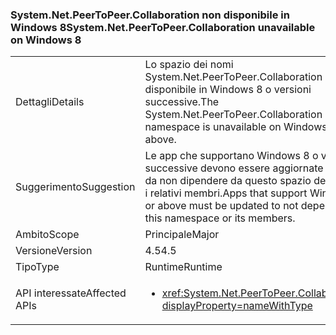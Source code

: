 ### <a name="systemnetpeertopeercollaboration-unavailable-on-windows-8"></a><span data-ttu-id="88b27-101">System.Net.PeerToPeer.Collaboration non disponibile in Windows 8</span><span class="sxs-lookup"><span data-stu-id="88b27-101">System.Net.PeerToPeer.Collaboration unavailable on Windows 8</span></span>

|   |   |
|---|---|
|<span data-ttu-id="88b27-102">Dettagli</span><span class="sxs-lookup"><span data-stu-id="88b27-102">Details</span></span>|<span data-ttu-id="88b27-103">Lo spazio dei nomi System.Net.PeerToPeer.Collaboration non è disponibile in Windows 8 o versioni successive.</span><span class="sxs-lookup"><span data-stu-id="88b27-103">The System.Net.PeerToPeer.Collaboration namespace is unavailable on Windows 8 or above.</span></span>|
|<span data-ttu-id="88b27-104">Suggerimento</span><span class="sxs-lookup"><span data-stu-id="88b27-104">Suggestion</span></span>|<span data-ttu-id="88b27-105">Le app che supportano Windows 8 o versioni successive devono essere aggiornate in modo da non dipendere da questo spazio dei nomi o i relativi membri.</span><span class="sxs-lookup"><span data-stu-id="88b27-105">Apps that support Windows 8 or above must be updated to not depend on this namespace or its members.</span></span>|
|<span data-ttu-id="88b27-106">Ambito</span><span class="sxs-lookup"><span data-stu-id="88b27-106">Scope</span></span>|<span data-ttu-id="88b27-107">Principale</span><span class="sxs-lookup"><span data-stu-id="88b27-107">Major</span></span>|
|<span data-ttu-id="88b27-108">Versione</span><span class="sxs-lookup"><span data-stu-id="88b27-108">Version</span></span>|<span data-ttu-id="88b27-109">4.5</span><span class="sxs-lookup"><span data-stu-id="88b27-109">4.5</span></span>|
|<span data-ttu-id="88b27-110">Tipo</span><span class="sxs-lookup"><span data-stu-id="88b27-110">Type</span></span>|<span data-ttu-id="88b27-111">Runtime</span><span class="sxs-lookup"><span data-stu-id="88b27-111">Runtime</span></span>|
|<span data-ttu-id="88b27-112">API interessate</span><span class="sxs-lookup"><span data-stu-id="88b27-112">Affected APIs</span></span>|<ul><li><xref:System.Net.PeerToPeer.Collaboration?displayProperty=nameWithType></li></ul>|

